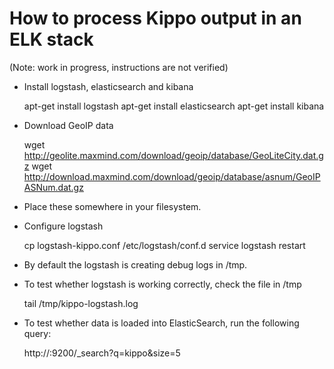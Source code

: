 How to process Kippo output in an ELK stack
===========================================

(Note: work in progress, instructions are not verified)

* Install logstash, elasticsearch and kibana

    apt-get install logstash
    apt-get install elasticsearch
    apt-get install kibana

* Download GeoIP data

    wget http://geolite.maxmind.com/download/geoip/database/GeoLiteCity.dat.gz
    wget http://download.maxmind.com/download/geoip/database/asnum/GeoIPASNum.dat.gz

* Place these somewhere in your filesystem.

* Configure logstash

    cp logstash-kippo.conf /etc/logstash/conf.d
    service logstash restart

* By default the logstash is creating debug logs in /tmp.

* To test whether logstash is working correctly, check the file in /tmp

    tail /tmp/kippo-logstash.log

* To test whether data is loaded into ElasticSearch, run the following query:

    http://<hostname>:9200/_search?q=kippo&size=5

